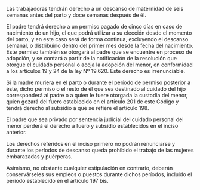 Las trabajadoras tendrán derecho a un descanso de maternidad de seis semanas antes del parto y doce semanas después de él.

El padre tendrá derecho a un permiso pagado de cinco días en caso de nacimiento de un hijo, el que podrá utilizar a su elección desde el momento del parto, y en este caso será de forma continua, excluyendo el descanso semanal, o distribuirlo dentro del primer mes desde la fecha del nacimiento. Este permiso también se otorgará al padre que se encuentre en proceso de adopción, y se contará a partir de la notificación de la resolución que otorgue el cuidado personal o acoja la adopción del menor, en conformidad a los artículos 19 y 24 de la ley Nº 19.620. Este derecho es irrenunciable.

Si la madre muriera en el parto o durante el período de permiso posterior a éste, dicho permiso o el resto de él que sea destinado al cuidado del hijo corresponderá al padre o a quien le fuere otorgada la custodia del menor, quien gozará del fuero establecido en el artículo 201 de este Código y tendrá derecho al subsidio a que se refiere el artículo 198.

El padre que sea privado por sentencia judicial del cuidado personal del menor perderá el derecho a fuero y subsidio establecidos en el inciso anterior.

Los derechos referidos en el inciso primero no podrán renunciarse y durante los períodos de descanso queda prohibido el trabajo de las mujeres embarazadas y puérperas.

Asimismo, no obstante cualquier estipulación en contrario, deberán conservárseles sus empleos o puestos durante dichos períodos, incluido el período establecido en el artículo 197 bis.